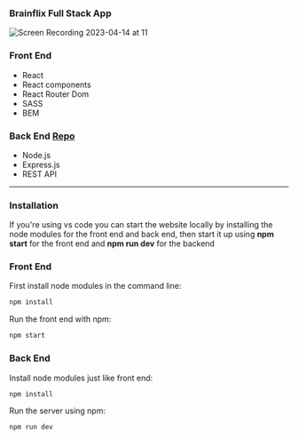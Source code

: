 <h3 align="left">Brainflix Full Stack App</h3> 


![Screen Recording 2023-04-14 at 11](https://user-images.githubusercontent.com/123577810/232135236-e66b984c-423a-4220-aa00-b8c2d811556e.gif)


 <h3>Front End</h3>
 <ul>
  <li>React</li>
  <li>React components</li>
  <li>React Router Dom</li>
  <li>SASS</li>
  <li>BEM</li>
 </ul>

  <h3>Back End <a href="https://github.com/TommieeN/brainflix-api">Repo</a></h3> 
 <ul>
  <li>Node.js</li>
  <li>Express.js</li>
  <li>REST API</li>
 </ul>


---

<h3> Installation </h3>
<p> If you're using vs code you can start the website locally by installing the node modules for the front end and back end, then start it up using <b>npm start</b> for the front end and <b>npm run dev</b> for the backend </p>

<h3> Front End</h3>

<p> First install node modules in the command line:</p>

```sh
npm install
```

<p>Run the front end with npm:</p>

```sh
npm start
```
<h3>Back End</h3>

<p> Install node modules just like front end:</p>

```sh
npm install
```
<p>Run the server using npm:</p>

```sh
npm run dev
```
